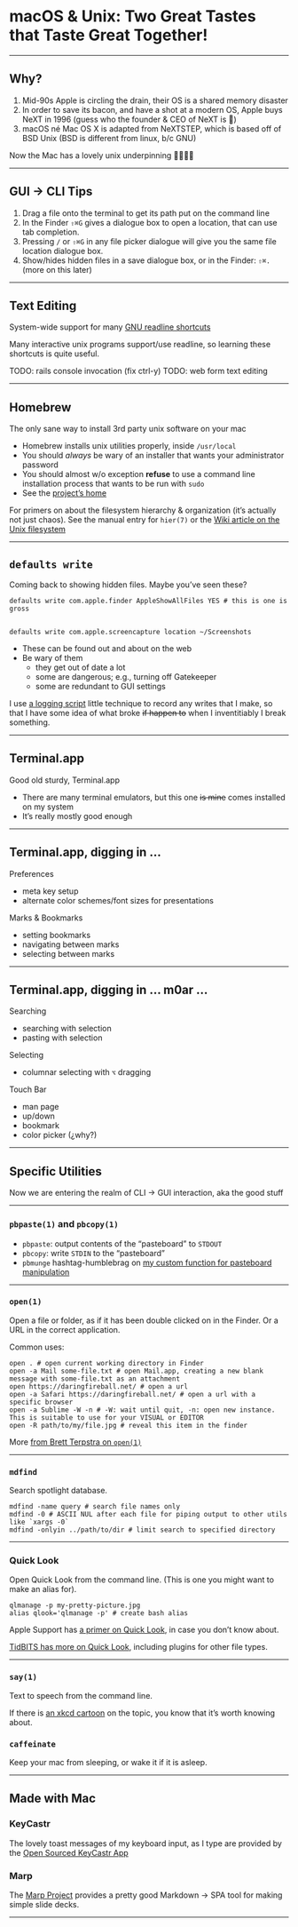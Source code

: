 # macOS & Unix: Two Great Tastes that Taste Great Together! #

---

## Why? ##

1. Mid-90s Apple is circling the drain, their OS is a shared memory disaster
2. In order to save its bacon, and have a shot at a modern OS, Apple buys NeXT in 1996 (guess who the founder & CEO of NeXT is 🤔)
3. macOS né Mac OS X is adapted from NeXTSTEP, which is based off of BSD Unix (BSD is different from linux, b/c GNU)

Now the Mac has a lovely unix underpinning 🎉😎🥳🎊

---

## GUI → CLI Tips ##

1. Drag a file onto the terminal to get its path put on the command line
2. In the Finder `⇧⌘G` gives a dialogue box to open a location, that can use tab completion.
3. Pressing `/` or `⇧⌘G` in any file picker dialogue will give you the same file location dialogue box.
4. Show/hides hidden files in a save dialogue box, or in the Finder: `⇧⌘.` (more on this later)

---

## Text Editing ##

System-wide support for many [GNU readline shortcuts][Readline shortcuts]

Many interactive unix programs support/use readline, so learning these shortcuts is quite useful.

TODO: rails console invocation (fix ctrl-y)
TODO: web form text editing

---

## Homebrew ##

The only sane way to install 3rd party unix software on your mac

* Homebrew installs unix utilities properly, inside `/usr/local`
* You should _always_ be wary of an installer that wants your administrator password
* You should almost w/o exception **refuse** to use a command line installation process that wants to be run with `sudo`
* See the [project’s home][Homebrew Project website]

For primers on about the filesystem hierarchy & organization (it’s actually not just chaos). See the manual entry for `hier(7)` or the [Wiki article on the Unix filesystem][Unix filesystem: Conventional directory layout]

---

## `defaults write` ##

Coming back to showing hidden files. Maybe you’ve seen these?

    defaults write com.apple.finder AppleShowAllFiles YES # this is one is gross


    defaults write com.apple.screencapture location ~/Screenshots

* These can be found out and about on the web
* Be wary of them
    * they get out of date a lot
    * some are dangerous; e.g., turning off Gatekeeper
    * some are redundant to GUI settings

I use [a logging script][log_defaults_writes.bash gist] little technique to record any writes that I make, so that I have some idea of what broke ~~if happen to~~ when I inventitiably I break something.

---

## Terminal.app ##

Good old sturdy, Terminal.app

* There are many terminal emulators, but this one ~~is mine~~ comes installed on my system
* It’s really mostly good enough

---

## Terminal.app, digging in … ##

Preferences
* meta key setup
* alternate color schemes/font sizes for presentations

Marks & Bookmarks
* setting bookmarks
* navigating between marks
* selecting between marks

---

## Terminal.app, digging in …  m0ar … ##

Searching
* searching with selection
* pasting with selection

Selecting
* columnar selecting with `⌥` dragging

Touch Bar
* man page
* up/down
* bookmark
* color picker (¿why?)

---

## Specific Utilities ##

Now we are entering the realm of CLI → GUI interaction, aka the good stuff

---

### `pbpaste(1)` and `pbcopy(1)` ###

* `pbpaste`: output contents of the “pasteboard” to `STDOUT`
* `pbcopy`: write `STDIN` to the “pasteboard”
* `pbmunge` hashtag-humblebrag on [my custom function for pasteboard manipulation][pbmunge.bash gist]

---

### `open(1)` ###

Open a file or folder, as if it has been double clicked on in the Finder. Or a URL in the correct application.

Common uses:

    open . # open current working directory in Finder
    open -a Mail some-file.txt # open Mail.app, creating a new blank message with some-file.txt as an attachment
    open https://daringfireball.net/ # open a url
    open -a Safari https://daringfireball.net/ # open a url with a specific browser
    open -a Sublime -W -n # -W: wait until quit, -n: open new instance. This is suitable to use for your VISUAL or EDITOR
    open -R path/to/my/file.jpg # reveal this item in the finder

More [from Brett Terpstra on `open(1)`][Brett Terpstra on open(1)]

---

### `mdfind` ###

Search spotlight database.

    mdfind -name query # search file names only
    mdfind -0 # ASCII NUL after each file for piping output to other utils like `xargs -0`
    mdfind -onlyin ../path/to/dir # limit search to specified directory

---

### Quick Look ###

Open Quick Look from the command line. (This is one you might want to make an alias for).

    qlmanage -p my-pretty-picture.jpg
    alias qlook='qlmanage -p' # create bash alias

Apple Support has [a primer on Quick Look][macOS Sierra: Quick Look], in case you don’t know about.

[TidBITS has more on Quick Look][TidBITS on Quick Look], including plugins for other file types.

---

### `say(1)` ###

Text to speech from the command line.

If there is [an xkcd cartoon][xkcd on say(1)] on the topic, you know that it’s worth knowing about.

### `caffeinate` ###

Keep your mac from sleeping, or wake it if it is asleep.

---

## Made with Mac ##

### KeyCastr ###

The lovely toast messages of my keyboard input, as I type are provided by the [Open Sourced KeyCastr App][KeyCastr project on GitHub]

### Marp ###

The [Marp Project][Marp project website] provides a pretty good Markdown → SPA tool for making simple slide decks.



---

[Homebrew Project website]: https://brew.sh/
[Brett Terpstra on open(1)]: http://brettterpstra.com/2014/08/06/shell-tricks-the-os-x-open-command/
[Readline shortcuts]: https://kapeli.com/cheat_sheets/Bash_Shortcuts.docset/Contents/Resources/Documents/index
[Unix filesystem: Conventional directory layout]: https://en.wikipedia.org/wiki/Unix_filesystem#Conventional_directory_layout
[log_defaults_writes.bash gist]: https://gist.github.com/roosto/af674e123f4cd51be776d9d339a59f2f
[pbmunge.bash gist]: https://gist.github.com/roosto/3a18e2466b058d7ee250793a1926743e
[xkcd on say(1)]: https://xkcd.com/530/
[Brett Terpstra on caffeinate(1)]: http://brettterpstra.com/2014/02/20/quick-tip-caffeinate-your-terminal/
[TidBITS on Quick Look]: http://tidbits.com/article/16254
[Homebrew]: http://brew.sh
[macOS Sierra: Quick Look]: https://support.apple.com/kb/ph25575
[KeyCastr project on GitHub]: https://github.com/keycastr/keycastr
[Marp project website]: https://marp.app/

